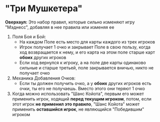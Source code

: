 # "Три Мушкетера"

**Оверхаул:** Это набор правил, которые сильно изменяют игру "Мэднесс", добавляя в нее правила или изменяя ее

1. Поля Боя и Бой:
    *   На каждом Поле есть место для карты каждого из трех игроков
    *   Игрок получает 1 очко и закрывает Поле в свою пользу, когда ход возвращается к нему, и его карта на этом поле старше карт **обоих** других игроков
    *   Если ход вернулся к игроку, а на поле две карты одинаково сильные и старше третьей, поле закрывается вничью, никто не получает очко
2. Механика Добавления Очков:
    *   Если ты должен получить очко, а у **обоих** других игроков есть очки, ты его не получаешь. Вместо этого они теряют 1 очко
3. Когда можно использовать "Шанс Койота", первым его может применить игрок, ходящий **перед текущим игроком**, потом, если этот игрок **не применил это правило**, "Шанс Койота" может применить **оставшийся игрок**, не являющийся "Победившим" игроком